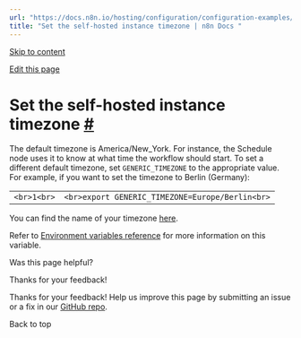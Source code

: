 ```yaml
---
url: "https://docs.n8n.io/hosting/configuration/configuration-examples/time-zone/"
title: "Set the self-hosted instance timezone | n8n Docs "
---
```


[Skip to content](https://docs.n8n.io/hosting/configuration/configuration-examples/time-zone/#set-the-self-hosted-instance-timezone)

[Edit this page](https://github.com/n8n-io/n8n-docs/edit/main/docs/hosting/configuration/configuration-examples/time-zone.md "Edit this page")

# Set the self-hosted instance timezone [\#](https://docs.n8n.io/hosting/configuration/configuration-examples/time-zone/\#set-the-self-hosted-instance-timezone "Permanent link")

The default timezone is America/New\_York. For instance, the Schedule node uses it to know at what time the workflow should start. To set a different default timezone, set `GENERIC_TIMEZONE` to the appropriate value. For example, if you want to set the timezone to Berlin (Germany):

|     |     |
| --- | --- |
| ```<br>1<br>``` | ```<br>export GENERIC_TIMEZONE=Europe/Berlin<br>``` |

You can find the name of your timezone [here](https://momentjs.com/timezone/).

Refer to [Environment variables reference](https://docs.n8n.io/hosting/configuration/environment-variables/timezone-localization/) for more information on this variable.

Was this page helpful?






Thanks for your feedback!






Thanks for your feedback! Help us improve this page by submitting an issue or a fix in our [GitHub repo](https://github.com/n8n-io/n8n-docs).


Back to top
